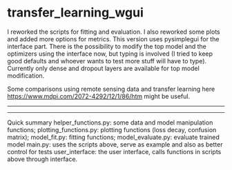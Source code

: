 # transfer_learning_wgui

I reworked the scripts for fitting and evaluation. I also reworked some plots and added more options for metrics. This version uses pysimplegui for the interface part. 
There is the possibility to modify the top model and the optimizers using the interface now, but typing is involved (I tried to keep good defaults and whoever wants to test more stuff will have to type). Currently only dense and dropout layers are available for top model modification. 

Some comparisons using remote sensing data and transfer learning here https://www.mdpi.com/2072-4292/12/1/86/htm might be useful. 

----
----

Quick summary
helper_functions.py: some data and model manipulation functions;
plotting_functions.py: plotting functions (loss decay, confusion matrix);
model_fit.py: fitting functions;
model_evaluate.py: evaluate trained model 
main.py: uses the scripts above, serve as example and also as better control for tests
user_interface: the user interface, calls functions in scripts above through interface. 

